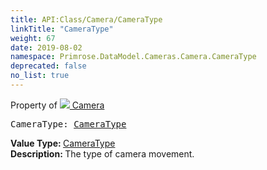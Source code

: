 ```yaml
---
title: API:Class/Camera/CameraType
linkTitle: "CameraType"
weight: 67
date: 2019-08-02
namespace: Primrose.DataModel.Cameras.Camera.CameraType
deprecated: false
no_list: true
---
```

Property of <a href="/docs/api-reference/Class/Camera"><img src="/icons/silk/camera.png"/>&nbsp;Camera</a>
<pre class="method-declaration">
CameraType: <a class="type" href="/docs/api-reference/Enum/CameraType">CameraType</a></pre>
<b>Value Type: </b>
<a class="type" href="/docs/api-reference/Enum/CameraType">CameraType</a>
<br/>
<b>Description: </b>
The type of camera movement.

